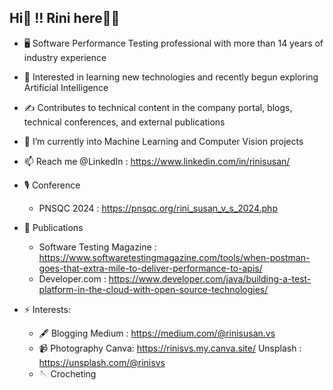 ## Hi👋 !! Rini here🙋‍♀️

<!--
**rinisvs/rinisvs** is a ✨ _special_ ✨ repository because its `README.md` (this file) appears on your GitHub profile.
-->

- 🖥️ Software Performance Testing professional with more than 14 years of industry experience
- 🌱 Interested in learning new technologies and recently begun exploring Artificial Intelligence
- ✍️ Contributes to technical content in the company portal, blogs, technical conferences, and external publications
- 🔭 I’m currently into Machine Learning and Computer Vision projects
- 📫 Reach me @LinkedIn : https://www.linkedin.com/in/rinisusan/


- 🎙️ Conference
   -   PNSQC 2024 : https://pnsqc.org/rini_susan_v_s_2024.php
- 📖 Publications
   - Software Testing Magazine : https://www.softwaretestingmagazine.com/tools/when-postman-goes-that-extra-mile-to-deliver-performance-to-apis/
   - Developer.com : https://www.developer.com/java/building-a-test-platform-in-the-cloud-with-open-source-technologies/

  
- ⚡ Interests:
   - 🖋️ Blogging
     Medium : https://medium.com/@rinisusan.vs
  - 📹 Photography
    Canva: https://rinisvs.my.canva.site/ 
    Unsplash : https://unsplash.com/@rinisvs
  - 🪡 Crocheting
     

